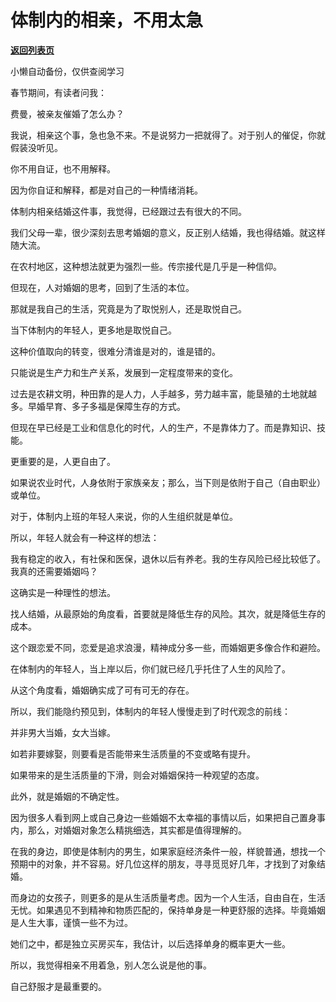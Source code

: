 # 体制内的相亲，不用太急

[**返回列表页**](/gzh/费曼的小茶馆)

小懒自动备份，仅供查阅学习

春节期间，有读者问我：

  

费曼，被亲友催婚了怎么办？

  

我说，相亲这个事，急也急不来。不是说努力一把就得了。对于别人的催促，你就假装没听见。

  

你不用自证，也不用解释。

  

因为你自证和解释，都是对自己的一种情绪消耗。

  

体制内相亲结婚这件事，我觉得，已经跟过去有很大的不同。

  

我们父母一辈，很少深刻去思考婚姻的意义，反正别人结婚，我也得结婚。就这样随大流。

  

在农村地区，这种想法就更为强烈一些。传宗接代是几乎是一种信仰。

  

但现在，人对婚姻的思考，回到了生活的本位。

  

那就是我自己的生活，究竟是为了取悦别人，还是取悦自己。

  

当下体制内的年轻人，更多地是取悦自己。

  

这种价值取向的转变，很难分清谁是对的，谁是错的。

  

只能说是生产力和生产关系，发展到一定程度带来的变化。

  

过去是农耕文明，种田靠的是人力，人手越多，劳力越丰富，能垦殖的土地就越多。早婚早育、多子多福是保障生存的方式。

  

但现在早已经是工业和信息化的时代，人的生产，不是靠体力了。而是靠知识、技能。

  

更重要的是，人更自由了。

  

如果说农业时代，人身依附于家族亲友；那么，当下则是依附于自己（自由职业）或单位。

  

对于，体制内上班的年轻人来说，你的人生组织就是单位。

  

所以，年轻人就会有一种这样的想法：

  

我有稳定的收入，有社保和医保，退休以后有养老。我的生存风险已经比较低了。我真的还需要婚姻吗？

  

这确实是一种理性的想法。

  

找人结婚，从最原始的角度看，首要就是降低生存的风险。其次，就是降低生存的成本。

  

这个跟恋爱不同，恋爱是追求浪漫，精神成分多一些，而婚姻更多像合作和避险。

  

在体制内的年轻人，当上岸以后，你们就已经几乎托住了人生的风险了。

  

从这个角度看，婚姻确实成了可有可无的存在。

  

所以，我们能隐约预见到，体制内的年轻人慢慢走到了时代观念的前线：

  

并非男大当婚，女大当嫁。

  

如若非要嫁娶，则要看是否能带来生活质量的不变或略有提升。

  

如果带来的是生活质量的下滑，则会对婚姻保持一种观望的态度。

  

此外，就是婚姻的不确定性。

  

因为很多人看到网上或自己身边一些婚姻不太幸福的事情以后，如果把自己置身事内，那么，对婚姻对象怎么精挑细选，其实都是值得理解的。

  

在我的身边，即使是体制内的男生，如果家庭经济条件一般，样貌普通，想找一个预期中的对象，并不容易。好几位这样的朋友，寻寻觅觅好几年，才找到了对象结婚。

  

而身边的女孩子，则更多的是从生活质量考虑。因为一个人生活，自由自在，生活无忧。如果遇见不到精神和物质匹配的，保持单身是一种更舒服的选择。毕竟婚姻是人生大事，谨慎一些不为过。

  

她们之中，都是独立买房买车，我估计，以后选择单身的概率更大一些。

  

所以，我觉得相亲不用着急，别人怎么说是他的事。

  

自己舒服才是最重要的。

